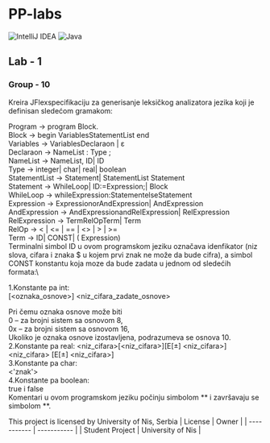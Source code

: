 # PP-labs

![IntelliJ IDEA](https://img.shields.io/badge/IntelliJIDEA-000000.svg?style=for-the-badge&logo=intellij-idea&logoColor=white) ![Java](https://img.shields.io/badge/java-%23ED8B00.svg?style=for-the-badge&logo=java&logoColor=white)

## Lab - 1
### Group - 10

Kreira JFlexspecifikaciju za generisanje leksičkog analizatora jezika koji je definisan sledećom
gramakom:

Program → program Block.\
Block → begin VariablesStatementList end\
Variables → VariablesDeclaraon | ε\
Declaraon → NameList : Type ;\
NameList → NameList, ID| ID\
Type → integer| char| real| boolean\
StatementList → Statement| StatementList Statement\
Statement → WhileLoop| ID:=Expression;| Block\
WhileLoop → whileExpression:StatementelseStatement\
Expression → ExpressionorAndExpression| AndExpression\
AndExpression → AndExpressionandRelExpression| RelExpression\
RelExpression → TermRelOpTerm| Term\
RelOp → < | <= | == | <> | > | >=\
Term → ID| CONST| ( Expression)\
Terminalni simbol ID u ovom programskom jeziku označava idenfikator (niz slova, cifara i znaka $ u kojem prvi znak ne može da bude cifra), a simbol CONST konstantu koja moze da bude zadata u jednom od sledećih formata:\

1.Konstante pa int:\
[<oznaka\_osnove\>] <niz\_cifara\_zadate\_osnove\>

Pri čemu oznaka osnove može biti\
0 – za brojni sistem sa osnovom 8,\
0x – za brojni sistem sa osnovom 16,\
Ukoliko je oznaka osnove izostavljena, podrazumeva se osnova 10.\
2.Konstante pa real:
<niz\_cifara\>[<niz\_cifara\>][E[±] <niz\_cifara\>]\
<niz\_cifara\> [E[±] <niz\_cifara\>]\
3.Konstante pa char:\
 <'znak'>\
4.Konstante pa boolean:\
true i false\
Komentari u ovom programskom jeziku počinju simbolom \*\* i završavaju se simbolom \*\*.


This project is licensed by University of Nis, Serbia
| License      | Owner |
| ----------- | ----------- |
| Student Project | University of Nis |
